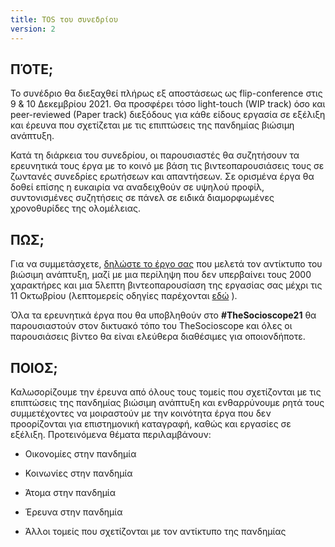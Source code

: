 ```yaml
---
title: TOS του συνεδρίου
version: 2
---
```


## ΠΌΤΕ;

Το συνέδριο θα διεξαχθεί πλήρως εξ αποστάσεως ως flip-conference στις 9 & 10 Δεκεμβρίου 2021. Θα προσφέρει τόσο light-touch (WIP track) όσο και peer-reviewed (Paper track) διεξόδους για κάθε είδους εργασία σε εξέλιξη και έρευνα που σχετίζεται με τις επιπτώσεις της πανδημίας βιώσιμη ανάπτυξη.

Κατά τη διάρκεια του συνεδρίου, οι παρουσιαστές θα συζητήσουν τα ερευνητικά τους έργα με το κοινό με βάση τις βιντεοπαρουσιάσεις τους σε ζωντανές συνεδρίες ερωτήσεων και απαντήσεων. Σε ορισμένα έργα θα δοθεί επίσης η ευκαιρία να αναδειχθούν σε υψηλού προφίλ, συντονισμένες συζητήσεις σε πάνελ σε ειδικά διαμορφωμένες χρονοθυρίδες της ολομέλειας.

## ΠΩΣ;

Για να συμμετάσχετε, [δηλώστε το έργο σας](https://TheSocioscope.org/register) που μελετά τον αντίκτυπο του βιώσιμη ανάπτυξη, μαζί με μια περίληψη που δεν υπερβαίνει τους 2000 χαρακτήρες και μια 5λεπτη βιντεοπαρουσίαση της εργασίας σας μέχρι τις 11 Οκτωβρίου (λεπτομερείς οδηγίες παρέχονται [εδώ](/conference/video_guidance) ).

Όλα τα ερευνητικά έργα που θα υποβληθούν στο **\#TheSocioscope21** θα παρουσιαστούν στον δικτυακό τόπο του TheSocioscope και όλες οι παρουσιάσεις βίντεο θα είναι ελεύθερα διαθέσιμες για οποιονδήποτε.

## ΠΟΙΟΣ;

Καλωσορίζουμε την έρευνα από όλους τους τομείς που σχετίζονται με τις επιπτώσεις της πανδημίας βιώσιμη ανάπτυξη και ενθαρρύνουμε ρητά τους συμμετέχοντες να μοιραστούν με την κοινότητα έργα που δεν προορίζονται για επιστημονική καταγραφή, καθώς και εργασίες σε εξέλιξη. Προτεινόμενα θέματα περιλαμβάνουν:

- Οικονομίες στην πανδημία

- Κοινωνίες στην πανδημία

- Άτομα στην πανδημία

- Έρευνα στην πανδημία

- Άλλοι τομείς που σχετίζονται με τον αντίκτυπο της πανδημίας

<!-- -->
